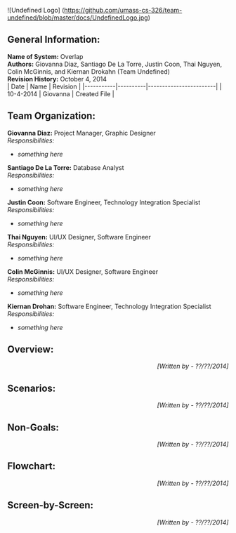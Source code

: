 ![Undefined Logo] (https://github.com/umass-cs-326/team-undefined/blob/master/docs/UndefinedLogo.jpg)

General Information:
--------------------

**Name of System:** Overlap  
**Authors:** Giovanna Diaz, Santiago De La Torre, Justin Coon, Thai Nguyen, Colin McGinnis, and Kiernan Drokahn (Team Undefined)  
**Revision History:** October 4, 2014  
| Date      | Name     | Revision               |
|-----------|----------|------------------------|
| 10-4-2014 | Giovanna | Created File           |

Team Organization: 
------------------
**Giovanna Diaz:** Project Manager, Graphic Designer  
*Responsibilities:*  
- _something here_

**Santiago De La Torre:** Database Analyst  
*Responsibilities:*  
- _something here_

**Justin Coon:** Software Engineer, Technology Integration Specialist  
*Responsibilities:*  
- _something here_

**Thai Nguyen:** UI/UX Designer, Software Engineer  
*Responsibilities:*  
- _something here_

**Colin McGinnis:** UI/UX Designer, Software Engineer  
*Responsibilities:*  
- _something here_

**Kiernan Drohan:** Software Engineer, Technology Integration Specialist  
*Responsibilities:*  
- _something here_


Overview:
---------
  
  
<p align = "right"><em>[Written by  - ??/??/2014]</em></p>

Scenarios:
----------
  

<p align = "right"><em>[Written by  - ??/??/2014]</em></p>  

Non-Goals:
----------
  

<p align = "right"><em>[Written by  - ??/??/2014]</em></p>

Flowchart:
----------
  

<p align = "right"><em>[Written by  - ??/??/2014]</em></p>

Screen-by-Screen:
-----------------
  

<p align = "right"><em>[Written by  - ??/??/2014]</em></p>
